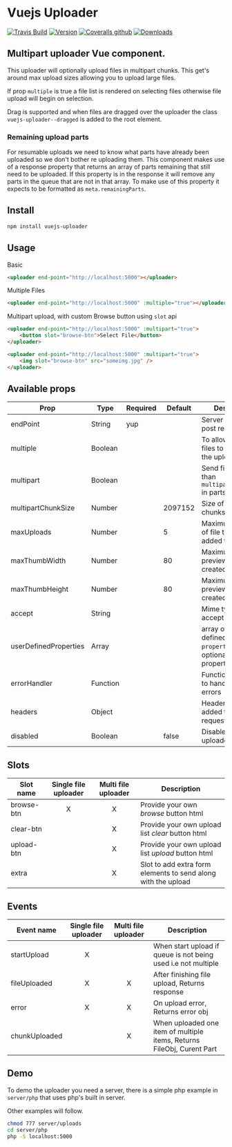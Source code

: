 # Vuejs Uploader

[![Travis Build](https://img.shields.io/travis/charliekassel/vuejs-uploader.svg)](https://travis-ci.org/charliekassel/vuejs-uploader)
[![Version](https://img.shields.io/npm/v/vuejs-uploader.svg)](https://www.npmjs.com/package/vuejs-uploader)
[![Coveralls github](https://img.shields.io/coveralls/github/charliekassel/vuejs-uploader.svg)](https://coveralls.io/github/charliekassel/vuejs-uploader?branch=master)
[![Downloads](https://img.shields.io/npm/dm/vuejs-uploader.svg)](https://www.npmjs.com/package/vuejs-uploader)

## Multipart uploader Vue component.

This uploader will optionally upload files in multipart chunks.
This get's around max upload sizes allowing you to upload large files.

If prop `multiple` is true a file list is rendered on selecting files otherwise file upload will begin on selection.

Drag is supported and when files are dragged over the uploader the class `vuejs-uploader--dragged` is added to the root element.

### Remaining upload parts

For resumable uploads we need to know what parts have already been uploaded so we don't bother re uploading them.
This component makes use of a response property that returns an array of parts remaining that still need to be uploaded.
If this property is in the response it will remove any parts in the queue that are not in that array.
To make use of this property it expects to be formatted as `meta.remainingParts`.

## Install

```bash
npm install vuejs-uploader
```

## Usage

Basic
```html
<uploader end-point="http://localhost:5000"></uploader>
```

Multiple Files
```html
<uploader end-point="http://localhost:5000" :multiple="true"></uploader>
```

Multipart upload, with custom Browse button using `slot` api
```html
<uploader end-point="http://localhost:5000" :multipart="true">
    <button slot="browse-btn">Select File</button>
</uploader>

<uploader end-point="http://localhost:5000" :multipart="true">
    <img slot="browse-btn" src="someimg.jpg" />
</uploader>
```

## Available props

|Prop                 |Type    |Required|Default|Description|
|---------------------|--------|--------|-------|----------|
|endPoint             |String  |yup     |       |Server end point to post requests|
|multiple             |Boolean |        |       |To allow multiple files to be added to the upload queue|
|multipart            |Boolean |        |       |Send files larger than `multipartChunkSize` in parts|
|multipartChunkSize   |Number  |        |2097152|Size of multipart chunks in bytes|
|maxUploads           |Number  |        |5      |Maximum number of file that can be added to the queue|
|maxThumbWidth        |Number  |        |80     |Maximum width of preview image created|
|maxThumbHeight       |Number  |        |80     |Maximum height of preview image created|
|accept               |String  |        |       |Mime types to accept|
|userDefinedProperties|Array   |        |       |array of objects defined with `property` and optional `required` properties|
|errorHandler         |Function|        |       |Function passed in to handle http errors|
|headers              |Object  |        |       |Headers can be added to the http requests|
|disabled             |Boolean |        |false  |Disable the uploader|

## Slots

|Slot name |Single file uploader|Multi file uploader|Description|
|----------|:------------------:|:-----------------:|-----------|
|browse-btn| X                  | X                 |Provide your own _browse_ button html|
|clear-btn |                    | X                 |Provide your own upload list _clear_ button html|
|upload-btn|                    | X                 |Provide your own upload list _upload_ button html|
|extra     |                    | X                 |Slot to add extra form elements to send along with the upload|

## Events

|Event name |Single file uploader|Multi file uploader|Description|
|----------|:------------------:|:-----------------:|-----------|
|startUpload    | X                   |                  |When start upload if queue is not being used i.e not multiple|
|fileUploaded   | X                   | X                 |After finishing file upload, Returns response|
|error          | X                    | X                 |On upload error, Returns error obj|
|chunkUploaded  |                     | X                 |When uploaded one item of multiple items, Returns FileObj, Curent Part|

## Demo

To demo the uploader you need a server, there is a simple php example
in `server/php` that uses php's built in server.

Other examples will follow.

```bash
chmod 777 server/uploads
cd server/php
php -S localhost:5000
```
